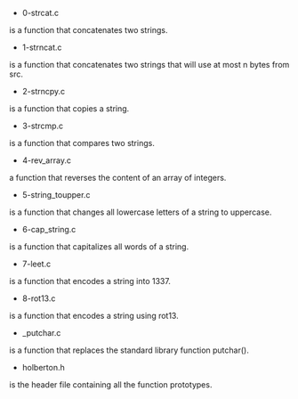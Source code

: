 - 0-strcat.c 

is a function that concatenates two strings.

- 1-strncat.c 

is a function that concatenates two strings that will use at most n bytes from src.

- 2-strncpy.c 

is a function that copies a string.

- 3-strcmp.c 

is a function that compares two strings.

- 4-rev_array.c 

a function that reverses the content of an array of integers.

- 5-string_toupper.c 

is a function that changes all lowercase letters of a string to uppercase.

- 6-cap_string.c 

is a function that capitalizes all words of a string.

- 7-leet.c 

is a function that encodes a string into 1337.

- 8-rot13.c 

is a function that encodes a string using rot13.

- _putchar.c 

is a function that replaces the standard library function putchar().

- holberton.h 

is the header file containing all the function prototypes.
